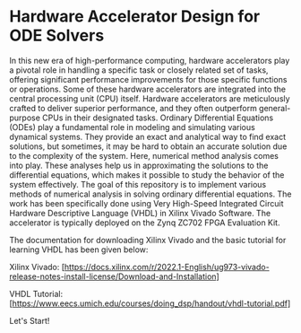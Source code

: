 # Hardware Accelerator Design for ODE Solvers #

In this new era of high-performance computing, hardware accelerators play a pivotal role in handling a specific task or closely related set of tasks, offering
significant performance improvements for those specific functions or operations. Some of these hardware accelerators are integrated into the central processing unit (CPU) itself. Hardware accelerators are meticulously crafted to deliver superior performance, and they often outperform general-purpose CPUs in their designated tasks. Ordinary Differential Equations (ODEs) play a fundamental role in modeling and simulating various dynamical systems. They provide an exact and
analytical way to find exact solutions, but sometimes, it may be hard to obtain an accurate solution due to the complexity of the system. Here, numerical
method analysis comes into play. These analyses help us in approximating the solutions to the differential equations, which makes it possible to study the
behavior of the system effectively. The goal of this repository is to implement various methods of numerical analysis in solving ordinary differential equations. The work has been specifically done using Very High-Speed Integrated Circuit Hardware Descriptive Language (VHDL) in Xilinx Vivado Software. The accelerator is typically deployed on the Zynq ZC702 FPGA Evaluation Kit.

The documentation for downloading Xilinx Vivado and the basic tutorial for learning VHDL has been given below:

Xilinx Vivado: [https://docs.xilinx.com/r/2022.1-English/ug973-vivado-release-notes-install-license/Download-and-Installation]

VHDL Tutorial: [https://www.eecs.umich.edu/courses/doing_dsp/handout/vhdl-tutorial.pdf]

Let's Start!











